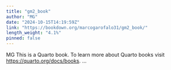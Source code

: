 ```yaml
---
title: "gm2_book"
author: "MG"
date: "2024-10-15T14:19:59Z"
link: "https://bookdown.org/marcogarofalo31/gm2_book/"
length_weight: "4.1%"
pinned: false
---
```


MG This is a Quarto book. To learn more about Quarto books visit https://quarto.org/docs/books. ...
